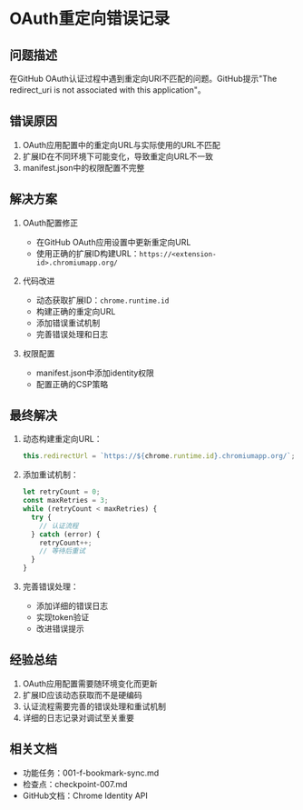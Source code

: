 # OAuth重定向错误记录

## 问题描述
在GitHub OAuth认证过程中遇到重定向URI不匹配的问题。GitHub提示"The redirect_uri is not associated with this application"。

## 错误原因
1. OAuth应用配置中的重定向URL与实际使用的URL不匹配
2. 扩展ID在不同环境下可能变化，导致重定向URL不一致
3. manifest.json中的权限配置不完整

## 解决方案

1. OAuth配置修正
   - 在GitHub OAuth应用设置中更新重定向URL
   - 使用正确的扩展ID构建URL：`https://<extension-id>.chromiumapp.org/`

2. 代码改进
   - 动态获取扩展ID：`chrome.runtime.id`
   - 构建正确的重定向URL
   - 添加错误重试机制
   - 完善错误处理和日志

3. 权限配置
   - manifest.json中添加identity权限
   - 配置正确的CSP策略

## 最终解决
1. 动态构建重定向URL：
   ```typescript
   this.redirectUrl = `https://${chrome.runtime.id}.chromiumapp.org/`;
   ```

2. 添加重试机制：
   ```typescript
   let retryCount = 0;
   const maxRetries = 3;
   while (retryCount < maxRetries) {
     try {
       // 认证流程
     } catch (error) {
       retryCount++;
       // 等待后重试
     }
   }
   ```

3. 完善错误处理：
   - 添加详细的错误日志
   - 实现token验证
   - 改进错误提示

## 经验总结
1. OAuth应用配置需要随环境变化而更新
2. 扩展ID应该动态获取而不是硬编码
3. 认证流程需要完善的错误处理和重试机制
4. 详细的日志记录对调试至关重要

## 相关文档
- 功能任务：001-f-bookmark-sync.md
- 检查点：checkpoint-007.md
- GitHub文档：Chrome Identity API 